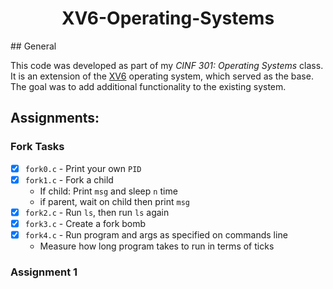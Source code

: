 <center>
	<h1>XV6-Operating-Systems</h1>
</center> 
## General

This code was developed as part of my *CINF 301: Operating Systems* class. It is an extension of the [XV6](https://github.com/mit-pdos/xv6-riscv) operating system, which served as the base. The goal was to add additional functionality to the existing system.

## Assignments:

### Fork Tasks 

- [x] `fork0.c` - Print your own `PID` 
- [x] `fork1.c` - Fork a child 
	- If child: Print `msg` and sleep `n` time
	- if parent, wait on child then print `msg`
- [x] `fork2.c` - Run `ls`, then run `ls` again
- [x] `fork3.c` - Create a fork bomb
- [x] `fork4.c` - Run program and args as specified on commands line
	- Measure how long program takes to run in terms of ticks

### Assignment 1

